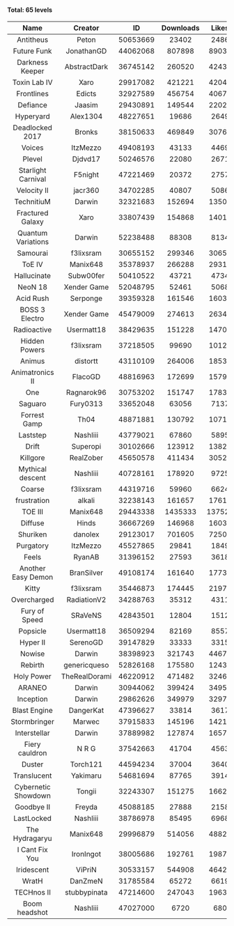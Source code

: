 #### Total: 65 levels

| Name | Creator | ID | Downloads | Likes |
|:---:|:---:|:---:|:---:|:---:|
| Antitheus | Peton | 50653669 | 23402 | 2486
| Future Funk | JonathanGD | 44062068 | 807898 | 89030
| Darkness Keeper | AbstractDark | 36745142 | 260520 | 42431
| Toxin Lab IV | Xaro | 29917082 | 421221 | 42045
| Frontlines | Edicts | 32927589 | 456754 | 40672
| Defiance | Jaasim | 29430891 | 149544 | 22020
| Hyperyard | Alex1304 | 48227651 | 19686 | 2649
| Deadlocked 2017 | Bronks | 38150633 | 469849 | 30765
| Voices | ItzMezzo | 49408193 | 43133 | 4469
| Plevel | Djdvd17 | 50246576 | 22080 | 2671
| Starlight Carnival | F5night | 47221469 | 20372 | 2757
| Velocity II | jacr360 | 34702285 | 40807 | 5086
| TechnitiuM | Darwin | 32321683 | 152694 | 13501
| Fractured Galaxy  | Xaro | 33807439 | 154868 | 14018
| Quantum Variations | Darwin | 52238488 | 88308 | 8134
| Samourai | f3lixsram | 30655152 | 299346 | 30653
| ToE IV  | Manix648 | 35378937 | 266288 | 29311
| Hallucinate | Subw00fer | 50410522 | 43721 | 4734
| NeoN 18 | Xender Game | 52048795 | 52461 | 5068
| Acid Rush | Serponge | 39359328 | 161546 | 16034
| BOSS 3 Electro | Xender Game | 45479009 | 274613 | 26341
| Radioactive | Usermatt18 | 38429635 | 151228 | 14709
| Hidden Powers | f3lixsram | 37218505 | 99690 | 10129
| Animus | distortt | 43110109 | 264006 | 18536
| Animatronics II | FlacoGD | 48816963 | 172699 | 15794
| One | Ragnarok96 | 30753202 | 151747 | 17834
| Saguaro | Fury0313 | 33652048 | 63056 | 7137
| Forrest Gamp | Th04 | 48871881 | 130792 | 10715
| Laststep | NashIiii | 43779021 | 67860 | 5895
| Drift | Superopi | 30102666 | 123912 | 13827
| Killgore | RealZober | 45650578 | 411434 | 30525
| Mythical descent | NashIiii | 40728161 | 178920 | 9725
| Coarse | f3lixsram | 44319716 | 59960 | 6624
| frustration | alkali | 32238143 | 161657 | 17612
| TOE III | Manix648 | 29443338 | 1435333 | 137527
| Diffuse | Hinds | 36667269 | 146968 | 16037
| Shuriken | danolex | 29123017 | 701605 | 72502
| Purgatory | ItzMezzo | 45527865 | 29841 | 1849
| Feels | RyanAB | 31396152 | 27593 | 3618
| Another Easy Demon | BranSilver | 49108174 | 161640 | 17735
| Kitty | f3lixsram | 35446873 | 174445 | 21975
| Overcharged | RadiationV2 | 34288763 | 35312 | 4311
| Fury of Speed | SRaVeNS | 42843501 | 12804 | 1512
| Popsicle | Usermatt18 | 36509294 | 82169 | 8557
| Hyper II | SerenoGD | 39147829 | 33333 | 3315
| Nowise | Darwin | 38398923 | 321743 | 44676
| Rebirth | genericqueso | 52826168 | 175580 | 12433
| Holy Power | TheRealDorami | 46220912 | 471482 | 32461
| ARANEO | Darwin | 30944062 | 399424 | 34954
| Inception | Darwin | 29862626 | 349979 | 32970
| Blast Engine | DangerKat | 47396627 | 33814 | 3617
| Stormbringer | Marwec | 37915833 | 145196 | 14214
| Interstellar | Darwin | 37889982 | 127874 | 16573
| Fiery cauldron | N R G | 37542663 | 41704 | 4563
| Duster | Torch121 | 44594234 | 37004 | 3640
| Translucent | Yakimaru | 54681694 | 87765 | 3914
| Cybernetic Showdown  | Tongii | 32243307 | 151275 | 16629
| Goodbye II | Freyda | 45088185 | 27888 | 2158
| LastLocked | NashIiii | 38786978 | 85495 | 6968
| The Hydragaryu | Manix648 | 29996879 | 514056 | 48829
| I Cant Fix You | IronIngot | 38005686 | 192761 | 19877
| Iridescent | ViPriN | 30533157 | 544908 | 46427
| WratH | DanZmeN | 31785584 | 65272 | 6619
| TECHnos II | stubbypinata | 47214600 | 247043 | 19638
| Boom headshot | NashIiii | 47027000 | 6720 | 680
